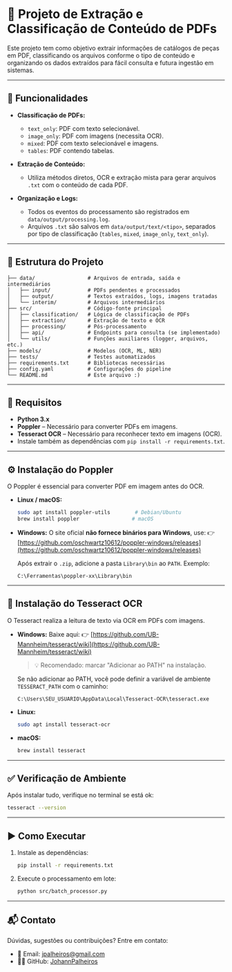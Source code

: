 # 📄 Projeto de Extração e Classificação de Conteúdo de PDFs

Este projeto tem como objetivo extrair informações de catálogos de peças em PDF, classificando os arquivos conforme o tipo de conteúdo e organizando os dados extraídos para fácil consulta e futura ingestão em sistemas.

---

## 🚀 Funcionalidades

- **Classificação de PDFs:**
  - `text_only`: PDF com texto selecionável.
  - `image_only`: PDF com imagens (necessita OCR).
  - `mixed`: PDF com texto selecionável e imagens.
  - `tables`: PDF contendo tabelas.

- **Extração de Conteúdo:**
  - Utiliza métodos diretos, OCR e extração mista para gerar arquivos `.txt` com o conteúdo de cada PDF.

- **Organização e Logs:**
  - Todos os eventos do processamento são registrados em `data/output/processing.log`.
  - Arquivos `.txt` são salvos em `data/output/text/<tipo>`, separados por tipo de classificação (`tables`, `mixed`, `image_only`, `text_only`).

---

## 📁 Estrutura do Projeto

```
├── data/                 # Arquivos de entrada, saída e intermediários
│   ├── input/            # PDFs pendentes e processados
│   ├── output/           # Textos extraídos, logs, imagens tratadas
│   └── interim/          # Arquivos intermediários
├── src/                  # Código-fonte principal
│   ├── classification/   # Lógica de classificação de PDFs
│   ├── extraction/       # Extração de texto e OCR
│   ├── processing/       # Pós-processamento
│   ├── api/              # Endpoints para consulta (se implementado)
│   └── utils/            # Funções auxiliares (logger, arquivos, etc.)
├── models/               # Modelos (OCR, ML, NER)
├── tests/                # Testes automatizados
├── requirements.txt      # Bibliotecas necessárias
├── config.yaml           # Configurações do pipeline
└── README.md             # Este arquivo :)
```

---

## 🧰 Requisitos

- **Python 3.x**
- **Poppler** – Necessário para converter PDFs em imagens.
- **Tesseract OCR** – Necessário para reconhecer texto em imagens (OCR).
- Instale também as dependências com `pip install -r requirements.txt`.

---

## ⚙️ Instalação do Poppler

O Poppler é essencial para converter PDF em imagem antes do OCR.

- **Linux / macOS:**
  ```bash
  sudo apt install poppler-utils        # Debian/Ubuntu
  brew install poppler                 # macOS
  ```

- **Windows:**
  O site oficial **não fornece binários para Windows**, use:
  👉 [https://github.com/oschwartz10612/poppler-windows/releases](https://github.com/oschwartz10612/poppler-windows/releases)

  Após extrair o `.zip`, adicione a pasta `Library\bin` ao `PATH`. Exemplo:
  ```
  C:\Ferramentas\poppler-xx\Library\bin
  ```

---

## 🧠 Instalação do Tesseract OCR

O Tesseract realiza a leitura de texto via OCR em PDFs com imagens.

- **Windows:**
  Baixe aqui: 👉 [https://github.com/UB-Mannheim/tesseract/wiki](https://github.com/UB-Mannheim/tesseract/wiki)

  > 💡 Recomendado: marcar "Adicionar ao PATH" na instalação.

  Se não adicionar ao PATH, você pode definir a variável de ambiente `TESSERACT_PATH` com o caminho:
  ```
  C:\Users\SEU_USUARIO\AppData\Local\Tesseract-OCR\tesseract.exe
  ```

- **Linux:**
  ```bash
  sudo apt install tesseract-ocr
  ```

- **macOS:**
  ```bash
  brew install tesseract
  ```

---

## ✅ Verificação de Ambiente

Após instalar tudo, verifique no terminal se está ok:

```bash
tesseract --version
```

---

## ▶️ Como Executar

1. Instale as dependências:
   ```bash
   pip install -r requirements.txt
   ```

2. Execute o processamento em lote:
   ```bash
   python src/batch_processor.py
   ```

---

## 📬 Contato

Dúvidas, sugestões ou contribuições? Entre em contato:

- 📧 Email: [jpalheiros@gmail.com](mailto:jpalheiros@gmail.com)  
- 🧑‍💻 GitHub: [JohannPalheiros](https://github.com/JohannPalheiros)
